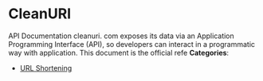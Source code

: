# CleanURI


API Documentation cleanuri. com exposes its data via an Application Programming Interface (API), so developers can interact in a programmatic way with application.  This document is the official refe
**Categories**:

- [URL Shortening](https://github/awesome-apis/awesome-apis#url-shortening)



